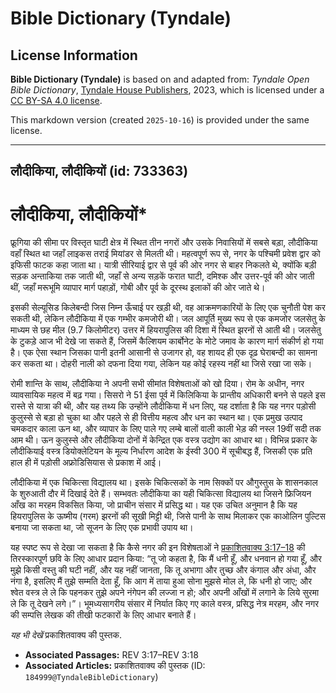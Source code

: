 # Bible Dictionary (Tyndale)

## License Information

**Bible Dictionary (Tyndale)** is based on and adapted from: _Tyndale Open Bible Dictionary_, [Tyndale House Publishers](https://tyndaleopenresources.com/), 2023, which is licensed under a [CC BY-SA 4.0 license](https://creativecommons.org/licenses/by-sa/4.0/legalcode.en).

This markdown version (created `2025-10-16`) is provided under the same license.



--------------------------------

## लौदीकिया, लौदीकियों (id: 733363)

लौदीकिया, लौदीकियों\*
=====================

फ्रूगिया की सीमा पर विस्तृत घाटी क्षेत्र में स्थित तीन नगरों और उसके निवासियों में सबसे बड़ा, लौदीकिया वहाँ स्थित था जहाँ लाइकस तराई मियांडर से मिलती थी। महत्वपूर्ण रूप से, नगर के पश्चिमी प्रवेश द्वार को इफिसी फाटक कहा जाता था। यात्री सीरियाई द्वार से पूर्व की ओर नगर से बाहर निकलते थे, क्योंकि बड़ी सड़क अन्ताकिया तक जाती थी, जहाँ से अन्य सड़कें फरात घाटी, दमिश्क और उत्तर\-पूर्व की ओर जाती थीं, जहाँ मरूभूमि व्यापार मार्ग पहाड़ों, गोबी और पूर्व के दूरस्थ इलाकों की ओर जाते थे।

इसकी सेल्यूसिड किलेबन्दी जिस निम्न ऊँचाई पर खड़ी थी, वह आक्रमणकारियों के लिए एक चुनौती पेश कर सकती थी, लेकिन लौदीकिया में एक गम्भीर कमजोरी थी। जल आपूर्ति मुख्य रूप से एक कमजोर जलसेतु के माध्यम से छह मील (9\.7 किलोमीटर) उत्तर में हियरापुलिस की दिशा में स्थित झरनों से आती थी। जलसेतु के टुकड़े आज भी देखे जा सकते हैं, जिसमें कैल्शियम कार्बोनेट के मोटे जमाव के कारण मार्ग संकीर्ण हो गया है। एक ऐसा स्थान जिसका पानी इतनी आसानी से उजागर हो, वह शायद ही एक दृढ़ घेराबन्दी का सामना कर सकता था। दोहरी नाली को दफना दिया गया, लेकिन यह कोई रहस्य नहीं था जिसे रखा जा सके।

रोमी शान्ति के साथ, लौदीकिया ने अपनी सभी सीमांत विशेषताओं को खो दिया। रोम के अधीन, नगर व्यावसायिक महत्व में बढ़ गया। सिसरो ने 51 ईसा पूर्व में किलिकिया के प्रान्तीय अधिकारी बनने से पहले इस रास्ते से यात्रा की थी, और यह तथ्य कि उन्होंने लौदीकिया में धन लिए, यह दर्शाता है कि यह नगर पड़ोसी कुलुस्से से बड़ा हो चुका था और पहले से ही वित्तीय महत्व और धन का स्थान था। एक प्रमुख उत्पाद चमकदार काला ऊन था, और व्यापार के लिए पाले गए लम्बे बालों वाली काली भेड़ की नस्ल 19वीं सदी तक आम थी। ऊन कुलुस्से और लौदीकिया दोनों में केन्द्रित एक वस्त्र उद्योग का आधार था। विभिन्न प्रकार के लौदीकियाई वस्त्र डियोक्लेटियन के मूल्य निर्धारण आदेश के ईस्वी 300 में सूचीबद्ध हैं, जिसकी एक प्रति हाल ही में पड़ोसी अफ्रोडिसियास से प्रकाश में आई।

लौदीकिया में एक चिकित्सा विद्यालय था। इसके चिकित्सकों के नाम सिक्कों पर औगुस्तुस के शासनकाल के शुरुआती दौर में दिखाई देते हैं। सम्भवतः लौदीकिया का यही चिकित्सा विद्यालय था जिसने फ्रिजियन आँख का मरहम विकसित किया, जो प्राचीन संसार में प्रसिद्ध था। यह एक उचित अनुमान है कि यह हियरापुलिस के ऊष्मीय (गरम) झरनों की सूखी मिट्टी थी, जिसे पानी के साथ मिलाकर एक काओलिन पुल्टिस बनाया जा सकता था, जो सूजन के लिए एक प्रभावी उपाय था।

यह स्पष्ट रूप से देखा जा सकता है कि कैसे नगर की इन विशेषताओं ने [प्रकाशितवाक्य 3:17–18](https://ref.ly/Rev3:17-Rev3:18) की तिरस्कारपूर्ण छवि के लिए आधार प्रदान किया: “तू जो कहता है, कि मैं धनी हूँ, और धनवान हो गया हूँ, और मुझे किसी वस्तु की घटी नहीं, और यह नहीं जानता, कि तू अभागा और तुच्छ और कंगाल और अंधा, और नंगा है, इसलिए मैं तुझे सम्मति देता हूँ, कि आग में ताया हुआ सोना मुझसे मोल ले, कि धनी हो जाए; और श्वेत वस्त्र ले ले कि पहनकर तुझे अपने नंगेपन की लज्जा न हो; और अपनी आँखों में लगाने के लिये सुरमा ले कि तू देखने लगे।”। भूमध्यसागरीय संसार में निर्यात किए गए काले वस्त्र, प्रसिद्ध नेत्र मरहम, और नगर की सम्पत्ति लेखक की तीखी फटकारों के लिए आधार बनाते हैं।

*यह भी देखें* प्रकाशितवाक्य की पुस्तक.

* **Associated Passages:** REV 3:17–REV 3:18
* **Associated Articles:** प्रकाशितवाक्य की पुस्तक (ID: `184999@TyndaleBibleDictionary`)

